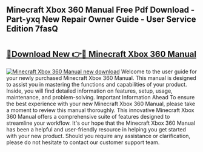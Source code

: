 ## Minecraft Xbox 360 Manual Free Pdf Download - Part-yxq New Repair Owner Guide - User Service Edition 7fasQ

# <h2><a href="http://cf16588.oget.top/?id=Minecraft+Xbox+360+Manual">🔗Download New 👉🔴 Minecraft Xbox 360 Manual</a></h2>

[![Minecraft Xbox 360 Manual new download](https://i.imgur.com/5g1atiW.png)](http://cf16588.oget.top/?id=Minecraft+Xbox+360+Manual)
Welcome to the user guide for your newly purchased Minecraft Xbox 360 Manual. This manual is designed to assist you in mastering the functions and capabilities of your product. Inside, you will find detailed information on features, setup, usage, maintenance, and problem-solving. Important Information Ahead To ensure the best experience with your new Minecraft Xbox 360 Manual, please take a moment to review this manual thoroughly. This innovative Minecraft Xbox 360 Manual offers a comprehensive suite of features designed to streamline your workflow. It's our hope that the Minecraft Xbox 360 Manual has been a helpful and user-friendly resource in helping you get started with your new product. Should you require any assistance or clarification, please do not hesitate to contact our customer support team.
